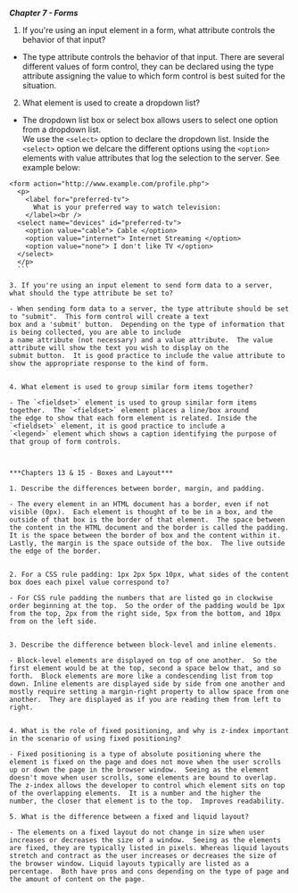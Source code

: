 ***Chapter 7 - Forms***

1. If you're using an input element in a form, what attribute controls the behavior of that input?

  - The type attribute controls the behavior of that input.  There are several different values of form control,
  they can be declared using the type attribute assigning the value to which form control is best suited for
  the situation.


2. What element is used to create a dropdown list?

  - The dropdown list box or select box allows users to select one option from a dropdown list.  
  We use the `<select>` option to declare the dropdown list.  Inside the `<select>` option we delcare
  the different options using the `<option>` elements with value attributes that log the selection to
  the server.  See example below:
  ```
  <form action="http://www.example.com/profile.php">
    <p>
      <label for="preferred-tv">
        What is your preferred way to watch television:
      </label><br />
    <select name="devices" id="preferred-tv">
      <option value="cable"> Cable </option>
      <option value="internet"> Internet Streaming </option>
      <option value="none"> I don't like TV </option>
    </select>
    </p>
    ```

3. If you're using an input element to send form data to a server, what should the type attribute be set to?

  - When sending form data to a server, the type attribute should be set to "submit".  This form control will create a text
  box and a 'submit' button.  Depending on the type of information that is being collected, you are able to include
  a name attribute (not necessary) and a value attribute.  The value attribute will show the text you wish to display on the
  submit button.  It is good practice to include the value attribute to show the appropriate response to the kind of form.
  

4. What element is used to group similar form items together?

  - The `<fieldset>` element is used to group similar form items together.  The `<fieldset>` element places a line/box around
  the edge to show that each form element is related. Inside the `<fieldset>` element, it is good practice to include a
  `<legend>` element which shows a caption identifying the purpose of that group of form controls.  



***Chapters 13 & 15 - Boxes and Layout***

1. Describe the differences between border, margin, and padding.

  - The every element in an HTML document has a border, even if not visible (0px).  Each element is thought of to be in a box, and the outside of that box is the border of that element.  The space between the content in the HTML document and the border is called the padding.  It is the space between the border of box and the content within it.  Lastly, the margin is the space outside of the box.  The live outside the edge of the border.  


2. For a CSS rule padding: 1px 2px 5px 10px, what sides of the content box does each pixel value correspond to?

  - For CSS rule padding the numbers that are listed go in clockwise order beginning at the top.  So the order of the padding would be 1px from the top, 2px from the right side, 5px from the bottom, and 10px from on the left side.


3. Describe the difference between block-level and inline elements.

  - Block-level elements are displayed on top of one another.  So the first element would be at the top, second a space below that, and so forth.  Block elements are more like a condescending list from top down. Inline elements are displayed side by side from one another and mostly require setting a margin-right property to allow space from one another.  They are displayed as if you are reading them from left to right.  


4. What is the role of fixed positioning, and why is z-index important in the scenario of using fixed positioning?

  - Fixed positioning is a type of absolute positioning where the element is fixed on the page and does not move when the user scrolls up or down the page in the browser window.  Seeing as the element doesn't move when user scrolls, some elements are bound to overlap.  The z-index allows the developer to control which element sits on top of the overlapping elements.  It is a number and the higher the number, the closer that element is to the top.  Improves readability.  

5. What is the difference between a fixed and liquid layout?

  - The elements on a fixed layout do not change in size when user increases or decreases the size of a window.  Seeing as the elements are fixed, they are typically listed in pixels. Whereas liquid layouts stretch and contract as the user increases or decreases the size of the browser window. Liquid layouts typically are listed as a percentage.  Both have pros and cons depending on the type of page and the amount of content on the page.  
